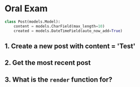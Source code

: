 # Oral Exam

```python
class Post(models.Model):
    content = models.CharField(max_length=10)
    created = models.DateTimeField(auto_now_add=True)
```

## 1. Create a new post with content = 'Test'

## 2. Get the most recent post

## 3. What is the `render` function for?
